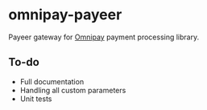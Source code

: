 # omnipay-payeer
Payeer gateway for [Omnipay](https://github.com/thephpleague/omnipay) payment processing library.

## To-do
- Full documentation
- Handling all custom parameters
- Unit tests